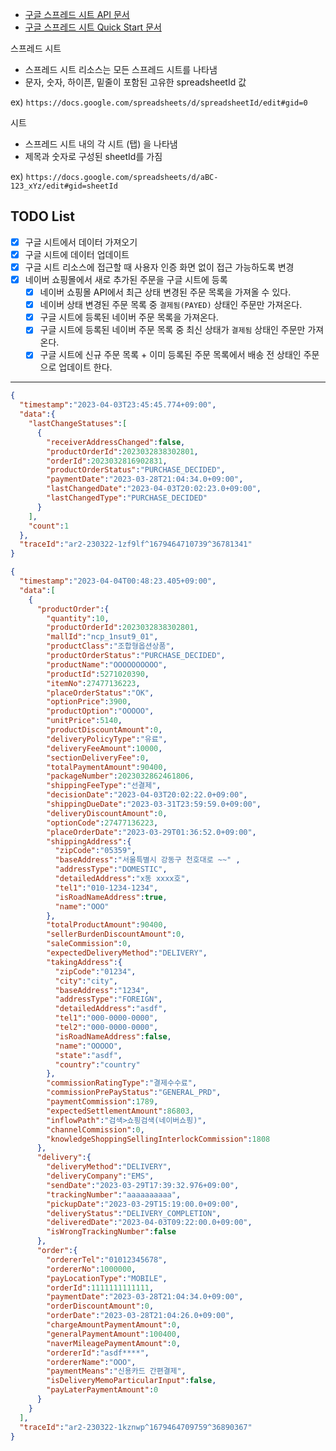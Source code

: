 - [구글 스프레드 시트 API 문서](https://developers.google.com/sheets/api/guides/concepts?hl=ko)
- [구글 스프레드 시트 Quick Start 문서](https://developers.google.com/sheets/api/quickstart/java?hl=ko)

스프레드 시트
- 스프레드 시트 리소스는 모든 스프레드 시트를 나타냄
- 문자, 숫자, 하이픈, 밑줄이 포함된 고유한 spreadsheetId 값

ex) `https://docs.google.com/spreadsheets/d/spreadsheetId/edit#gid=0`

시트
- 스프레드 시트 내의 각 시트 (탭) 을 나타냄
- 제목과 숫자로 구성된 sheetId를 가짐 

ex) `https://docs.google.com/spreadsheets/d/aBC-123_xYz/edit#gid=sheetId`

## TODO List

* [x] 구글 시트에서 데이터 가져오기
* [x] 구글 시트에 데이터 업데이트
* [x] 구글 시트 리소스에 접근할 때 사용자 인증 화면 없이 접근 가능하도록 변경
* [x] 네이버 쇼핑몰에서 새로 추가된 주문을 구글 시트에 등록
  * [x] 네이버 쇼핑몰 API에서 최근 상태 변경된 주문 목록을 가져올 수 있다.
  * [x] 네이버 상태 변경된 주문 목록 중 `결제됨(PAYED)` 상태인 주문만 가져온다.
  * [x] 구글 시트에 등록된 네이버 주문 목록을 가져온다.
  * [x] 구글 시트에 등록된 네이버 주문 목록 중 최신 상태가 `결제됨` 상태인 주문만 가져온다.
  * [x] 구글 시트에 신규 주문 목록 + 이미 등록된 주문 목록에서 배송 전 상태인 주문으로 업데이트 한다.

---

```json
{
  "timestamp":"2023-04-03T23:45:45.774+09:00", 
  "data":{
    "lastChangeStatuses":[
      {
        "receiverAddressChanged":false, 
        "productOrderId":2023032838302801, 
        "orderId":2023032816902831, 
        "productOrderStatus":"PURCHASE_DECIDED", 
        "paymentDate":"2023-03-28T21:04:34.0+09:00", 
        "lastChangedDate":"2023-04-03T20:02:23.0+09:00", 
        "lastChangedType":"PURCHASE_DECIDED"
      }
    ], 
    "count":1
  }, 
  "traceId":"ar2-230322-1zf9lf^1679464710739^36781341"
}
```

```json
{
  "timestamp":"2023-04-04T00:48:23.405+09:00", 
  "data":[
    {
      "productOrder":{
        "quantity":10, 
        "productOrderId":2023032838302801, 
        "mallId":"ncp_1nsut9_01", 
        "productClass":"조합형옵션상품", 
        "productOrderStatus":"PURCHASE_DECIDED", 
        "productName":"OOOOOOOOOO", 
        "productId":5271020390, 
        "itemNo":27477136223, 
        "placeOrderStatus":"OK", 
        "optionPrice":3900, 
        "productOption":"OOOOO", 
        "unitPrice":5140, 
        "productDiscountAmount":0, 
        "deliveryPolicyType":"유료", 
        "deliveryFeeAmount":10000, 
        "sectionDeliveryFee":0, 
        "totalPaymentAmount":90400, 
        "packageNumber":2023032862461806, 
        "shippingFeeType":"선결제", 
        "decisionDate":"2023-04-03T20:02:22.0+09:00", 
        "shippingDueDate":"2023-03-31T23:59:59.0+09:00", 
        "deliveryDiscountAmount":0, 
        "optionCode":27477136223, 
        "placeOrderDate":"2023-03-29T01:36:52.0+09:00", 
        "shippingAddress":{
          "zipCode":"05359", 
          "baseAddress":"서울특별시 강동구 천호대로 ~~" , 
          "addressType":"DOMESTIC", 
          "detailedAddress":"x동 xxxx호", 
          "tel1":"010-1234-1234", 
          "isRoadNameAddress":true, 
          "name":"OOO"
        }, 
        "totalProductAmount":90400, 
        "sellerBurdenDiscountAmount":0, 
        "saleCommission":0, 
        "expectedDeliveryMethod":"DELIVERY", 
        "takingAddress":{
          "zipCode":"01234", 
          "city":"city", 
          "baseAddress":"1234", 
          "addressType":"FOREIGN", 
          "detailedAddress":"asdf", 
          "tel1":"000-0000-0000", 
          "tel2":"000-0000-0000", 
          "isRoadNameAddress":false, 
          "name":"OOOOO", 
          "state":"asdf", 
          "country":"country"
        }, 
        "commissionRatingType":"결제수수료", 
        "commissionPrePayStatus":"GENERAL_PRD", 
        "paymentCommission":1789, 
        "expectedSettlementAmount":86803, 
        "inflowPath":"검색>쇼핑검색(네이버쇼핑)", 
        "channelCommission":0, 
        "knowledgeShoppingSellingInterlockCommission":1808
      },
      "delivery":{
        "deliveryMethod":"DELIVERY", 
        "deliveryCompany":"EMS", 
        "sendDate":"2023-03-29T17:39:32.976+09:00", 
        "trackingNumber":"aaaaaaaaaa", 
        "pickupDate":"2023-03-29T15:19:00.0+09:00", 
        "deliveryStatus":"DELIVERY_COMPLETION", 
        "deliveredDate":"2023-04-03T09:22:00.0+09:00", 
        "isWrongTrackingNumber":false
      }, 
      "order":{
        "ordererTel":"01012345678", 
        "ordererNo":1000000, 
        "payLocationType":"MOBILE", 
        "orderId":1111111111111, 
        "paymentDate":"2023-03-28T21:04:34.0+09:00", 
        "orderDiscountAmount":0, 
        "orderDate":"2023-03-28T21:04:26.0+09:00", 
        "chargeAmountPaymentAmount":0, 
        "generalPaymentAmount":100400, 
        "naverMileagePaymentAmount":0, 
        "ordererId":"asdf****", 
        "ordererName":"OOO", 
        "paymentMeans":"신용카드 간편결제", 
        "isDeliveryMemoParticularInput":false, 
        "payLaterPaymentAmount":0
      }
    }
  ], 
  "traceId":"ar2-230322-1kznwp^1679464709759^36890367"
}
```
